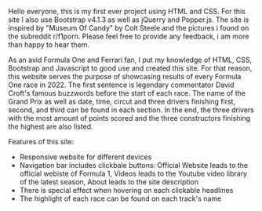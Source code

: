Hello everyone, this is my first ever project using HTML and CSS. For this site I also use Bootstrap v4.1.3 as well as jQuerry and Popper.js. The site is inspired by "Museum Of Candy" by Colt Steele and the pictures i found on the subreddit r/f1porn. Please feel free to provide any feedback, i am more than happy to hear them.

As an avid Formula One and Ferrari fan, I put my knowledge of HTML, CSS, Bootstrap and Javascript to good use and created this site.
For that reason, this website serves the purpose of showcasing results of every Formula One race in 2022.
The first sentence is legendary commentator David Croft's famous buzzwords before the start of each race.
The name of the Grand Prix as well as date, time, circut and three drivers finishing first, second, and third can be found in each section.
In the end, the three drivers with the most amount of points scored and the three constructors finishing the highest are also listed.

Features of this site: 
- Responsive website for different devices
- Navigation bar includes clickbale buttons: Official Website leads to the official webiste of Formula 1, Videos leads to the Youtube video library of the latest season, About leads to the site description
- There is special effect when hovering on each clickable headlines
- The highlight of each race can be found on each track's name 
